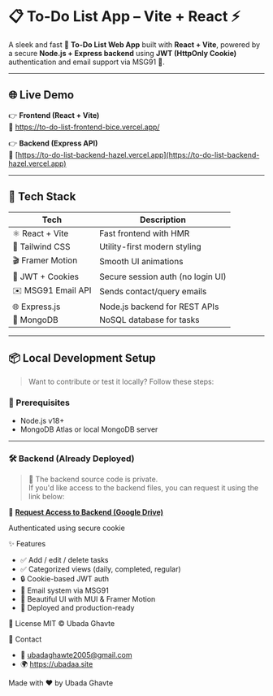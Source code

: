 # 📋 To-Do List App – Vite + React ⚡️

A sleek and fast 📝 **To-Do List Web App** built with **React + Vite**, powered by a secure **Node.js + Express backend** using **JWT (HttpOnly Cookie)** authentication and email support via MSG91 📧.

---

## 🌐 Live Demo

👉 **Frontend (React + Vite)**  
🔗 https://to-do-list-frontend-bice.vercel.app/

👉 **Backend (Express API)**  
🔗 [https://to-do-list-backend-hazel.vercel.app](https://to-do-list-backend-hazel.vercel.app)

---

## 🚀 Tech Stack

| Tech               | Description                          |
|--------------------|--------------------------------------|
| ⚛️ React + Vite     | Fast frontend with HMR               |
| 🎨 Tailwind CSS     | Utility-first modern styling         |
| 🎬 Framer Motion   | Smooth UI animations                |
| 🔐 JWT + Cookies    | Secure session auth (no login UI)   |
| ✉️ MSG91 Email API  | Sends contact/query emails           |
| 🌐 Express.js       | Node.js backend for REST APIs        |
| 🍃 MongoDB          | NoSQL database for tasks             |

---

## 📦 Local Development Setup

> Want to contribute or test it locally? Follow these steps:

### 🧰 Prerequisites

- Node.js v18+
- MongoDB Atlas or local MongoDB server

---

### 🛠️ Backend (Already Deployed)

> 🚫 The backend source code is private.  
> If you'd like access to the backend files, you can request it using the link below:

🔗 [**Request Access to Backend (Google Drive)**](https://drive.google.com/file/d/1x92wAZ8UXgPj1vgfJnyqYtMoPfgJbHM4/view?usp=sharing)

Authenticated using secure cookie

✨ Features
- ✅ Add / edit / delete tasks
- ✅ Categorized views (daily, completed, regular)
- 🔒 Cookie-based JWT auth
- 📧 Email system via MSG91
- 💬 Beautiful UI with MUI & Framer Motion
- 🚀 Deployed and production-ready

📜 License
MIT © Ubada Ghavte

💬 Contact
- 📧 ubadaghawte2005@gmail.com
- 🌍 https://ubadaa.site

Made with ❤️ by Ubada Ghavte
